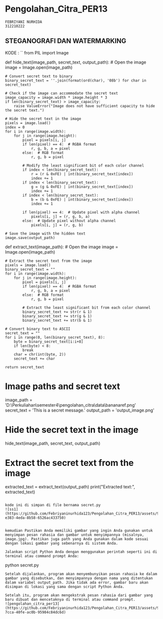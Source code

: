 # Pengolahan_Citra_PER13
```
FEBRIYANI NURHIDA
312210222
```

## STEGANOGRAFI DAN WATERMARKING

KODE :
``
from PIL import Image

def hide_text(image_path, secret_text, output_path):
    # Open the image
    image = Image.open(image_path)
    
    # Convert secret text to binary
    binary_secret_text = ''.join(format(ord(char), '08b') for char in secret_text)
    
    # Check if the image can accommodate the secret text
    image_capacity = image.width * image.height * 3
    if len(binary_secret_text) > image_capacity:
        raise ValueError("Image does not have sufficient capacity to hide the secret text.")
    
    # Hide the secret text in the image 
    pixels = image.load()
    index = 0
    for i in range(image.width):
        for j in range(image.height):
            pixel = pixels[i, j]
            if len(pixel) == 4:  # RGBA format
                r, g, b, a = pixel
            else:  # RGB format
                r, g, b = pixel
            
            # Modify the least significant bit of each color channel
            if index < len(binary_secret_text):
                r = (r & 0xFE) | int(binary_secret_text[index])
                index += 1
            if index < len(binary_secret_text):
                g = (g & 0xFE) | int(binary_secret_text[index])
                index += 1
            if index < len(binary_secret_text):
                b = (b & 0xFE) | int(binary_secret_text[index])
                index += 1
            
            if len(pixel) == 4:  # Update pixel with alpha channel
                pixels[i, j] = (r, g, b, a)
            else:  # Update pixel without alpha channel
                pixels[i, j] = (r, g, b)
    
    # Save the image with the hidden text
    image.save(output_path)

def extract_text(image_path):
    # Open the image
    image = Image.open(image_path)
    
    # Extract the secret text from the image
    pixels = image.load()
    binary_secret_text = ""
    for i in range(image.width):
        for j in range(image.height):
            pixel = pixels[i, j]
            if len(pixel) == 4:  # RGBA format
                r, g, b, a = pixel
            else:  # RGB format
                r, g, b = pixel
            
            # Extract the least significant bit from each color channel
            binary_secret_text += str(r & 1)
            binary_secret_text += str(g & 1)
            binary_secret_text += str(b & 1)
    
    # Convert binary text to ASCII
    secret_text = ""
    for i in range(0, len(binary_secret_text), 8):
        byte = binary_secret_text[i:i+8]
        if len(byte) < 8:
            break
        char = chr(int(byte, 2))
        secret_text += char
    
    return secret_text

# Image paths and secret text
image_path = 'D:\\Perkuliahan\\semester4\\pengolahan_citra\\data\\bananaref.png'
secret_text = 'This is a secret message.'
output_path = 'output_image.png'

# Hide the secret text in the image
hide_text(image_path, secret_text, output_path)

# Extract the secret text from the image
extracted_text = extract_text(output_path)
print("Extracted text:", extracted_text)
```

kode ini di simpan di file bernama secret.py
![ss1](https://github.com/Febriyaninurhida123/Pengolahan_Citra_PER13/assets/90132092/8eb2c089-e383-4eda-8b58-6526ac433750)


kemudian Pastikan Anda memiliki gambar yang ingin Anda gunakan untuk menyimpan pesan rahasia dan gambar untuk menyimpannya (misalnya, image.jpg). Pastikan juga path yang Anda gunakan dalam kode sesuai dengan lokasi gambar yang sebenarnya di sistem Anda.

Jalankan script Python Anda dengan menggunakan perintah seperti ini di terminal atau command prompt Anda:

```
python secret.py
```
Setelah dijalankan, program akan menyembunyikan pesan rahasia ke dalam gambar yang disebutkan, dan menyimpannya dengan nama yang ditentukan dalam variabel output_path. Jika tidak ada error, gambar baru akan disimpan di lokasi yang sama dengan script Python Anda.

Setelah itu, program akan mengekstrak pesan rahasia dari gambar yang baru dibuat dan mencetaknya di terminal atau command prompt.
![pengolahan_citra_per13](https://github.com/Febriyaninurhida123/Pengolahan_Citra_PER13/assets/90132092/c2398300-7cca-40fe-ac0b-95984c84dc6d)

